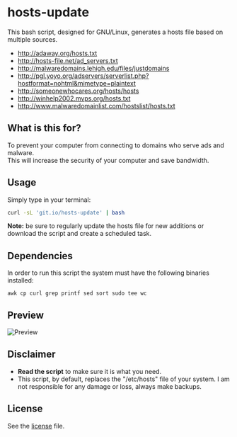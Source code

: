 # hosts-update
This bash script, designed for GNU/Linux, generates a hosts file based on multiple sources.
- http://adaway.org/hosts.txt
- http://hosts-file.net/ad_servers.txt
- http://malwaredomains.lehigh.edu/files/justdomains
- http://pgl.yoyo.org/adservers/serverlist.php?hostformat=nohtml&mimetype=plaintext
- http://someonewhocares.org/hosts/hosts
- http://winhelp2002.mvps.org/hosts.txt
- http://www.malwaredomainlist.com/hostslist/hosts.txt

## What is this for?
To prevent your computer from connecting to domains who serve ads and malware.  
This will increase the security of your computer and save bandwidth.

## Usage
Simply type in your terminal:
```bash
curl -sL 'git.io/hosts-update' | bash
```

**Note:** be sure to regularly update the hosts file for new additions or download the script and create a scheduled task.

## Dependencies
In order to run this script the system must have the following binaries installed:
```
awk cp curl grep printf sed sort sudo tee wc
```

## Preview
![Preview](https://raw.githubusercontent.com/zant95/hosts-update/master/preview.png)

## Disclaimer
- **Read the script** to make sure it is what you need.
- This script, by default, replaces the "/etc/hosts" file of your system. I am not responsible for any damage or loss, always make backups.

## License
See the [license](https://raw.githubusercontent.com/zant95/hosts-update/master/LICENSE) file.
